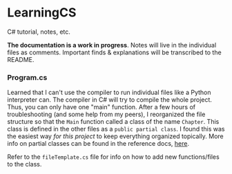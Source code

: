 # LearningCS
C# tutorial, notes, etc.

**The documentation is a work in progress**. Notes will live in the individual files as comments. Important finds & explanations will be transcribed to the README.

### Program.cs
Learned that I can't use the compiler to run individual files like a Python interpreter can. The compiler in C# will try to compile the whole project. Thus, you can only have one "main" function. After a few hours of troubleshooting (and some help from my peers), I reorganized the file structure so that the `Main` function called a class of the name `Chapter`. This class is defined in the other files as a `public partial class`. I found this was the easiest way *for this project* to keep everything organized topically. More info on partial classes can be found in the reference docs, [here](https://docs.microsoft.com/en-us/dotnet/csharp/programming-guide/classes-and-structs/partial-classes-and-methods).

Refer to the `fileTemplate.cs` file for info on how to add new functions/files to the class.
